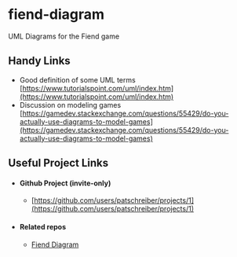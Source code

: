 # fiend-diagram
UML Diagrams for the Fiend game

## Handy Links
* Good definition of some UML terms [https://www.tutorialspoint.com/uml/index.htm](https://www.tutorialspoint.com/uml/index.htm)
* Discussion on modeling games [https://gamedev.stackexchange.com/questions/55429/do-you-actually-use-diagrams-to-model-games](https://gamedev.stackexchange.com/questions/55429/do-you-actually-use-diagrams-to-model-games)

## Useful Project Links
* #### Github Project (invite-only)
  * [https://github.com/users/patschreiber/projects/1](https://github.com/users/patschreiber/projects/1)
* #### Related repos
  * [Fiend Diagram](https://github.com/patschreiber/fiend-diagram) 
